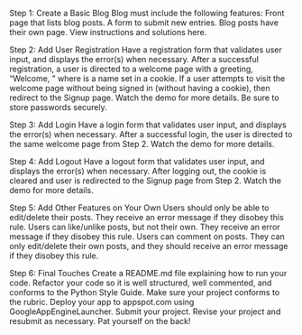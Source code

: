 Step 1: Create a Basic Blog
Blog must include the following features:
Front page that lists blog posts.
A form to submit new entries.
Blog posts have their own page.
View instructions and solutions here.

Step 2: Add User Registration
Have a registration form that validates user input, and displays the error(s) when necessary.
After a successful registration, a user is directed to a welcome page with a greeting, “Welcome, ” where is a name set in a cookie.
If a user attempts to visit the welcome page without being signed in (without having a cookie), then redirect to the Signup page.
Watch the demo for more details.
Be sure to store passwords securely.

Step 3: Add Login
Have a login form that validates user input, and displays the error(s) when necessary.
After a successful login, the user is directed to the same welcome page from Step 2.
Watch the demo for more details.

Step 4: Add Logout
Have a logout form that validates user input, and displays the error(s) when necessary.
After logging out, the cookie is cleared and user is redirected to the Signup page from Step 2.
Watch the demo for more details.

Step 5: Add Other Features on Your Own
Users should only be able to edit/delete their posts. They receive an error message if they disobey this rule.
Users can like/unlike posts, but not their own. They receive an error message if they disobey this rule.
Users can comment on posts. They can only edit/delete their own posts, and they should receive an error message if they disobey this rule.

Step 6: Final Touches
Create a README.md file explaining how to run your code.
Refactor your code so it is well structured, well commented, and conforms to the Python Style Guide.
Make sure your project conforms to the rubric.
Deploy your app to appspot.com using GoogleAppEngineLauncher.
Submit your project.
Revise your project and resubmit as necessary.
Pat yourself on the back!